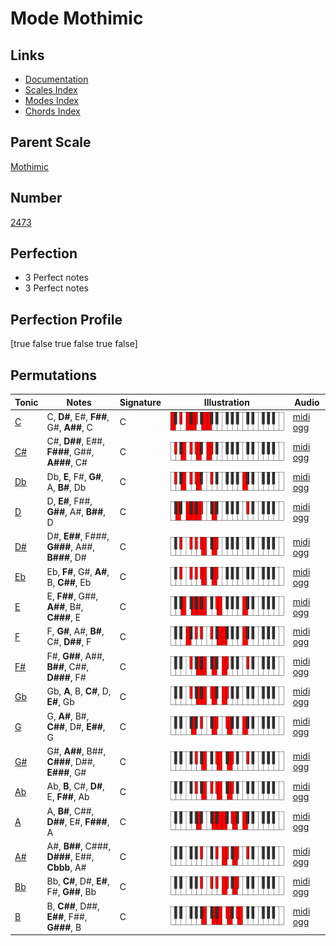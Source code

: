 # Mode Mothimic

## Links

- [Documentation](index.md)
- [Scales Index](Scales.md)
- [Modes Index](Modes.md)
- [Chords Index](Chords.md)

## Parent Scale

[Mothimic](ScaleMothimic.md)

## Number

[2473](https://ianring.com/musictheory/scales/2473)

## Perfection

- 3 Perfect notes
- 3 Perfect notes

## Perfection Profile

[true false true false true false]

## Permutations

| Tonic | Notes | Signature | Illustration | Audio |
|-------|-------|-----------|--------------|-------|
| [C](ModeCNaturalMothimic.md) | C, **D#**, E#, **F##**, G#, **A##**, C | C | ![CNaturalMothimic](ModeCNaturalMothimic.png) | [midi](ModeCNaturalMothimic.mid) [ogg](ModeCNaturalMothimic.ogg) |
| [C#](ModeCSharpMothimic.md) | C#, **D##**, E##, **F###**, G##, **A###**, C# | C | ![CSharpMothimic](ModeCSharpMothimic.png) | [midi](ModeCSharpMothimic.mid) [ogg](ModeCSharpMothimic.ogg) |
| [Db](ModeDFlatMothimic.md) | Db, **E**, F#, **G#**, A, **B#**, Db | C | ![DFlatMothimic](ModeDFlatMothimic.png) | [midi](ModeDFlatMothimic.mid) [ogg](ModeDFlatMothimic.ogg) |
| [D](ModeDNaturalMothimic.md) | D, **E#**, F##, **G##**, A#, **B##**, D | C | ![DNaturalMothimic](ModeDNaturalMothimic.png) | [midi](ModeDNaturalMothimic.mid) [ogg](ModeDNaturalMothimic.ogg) |
| [D#](ModeDSharpMothimic.md) | D#, **E##**, F###, **G###**, A##, **B###**, D# | C | ![DSharpMothimic](ModeDSharpMothimic.png) | [midi](ModeDSharpMothimic.mid) [ogg](ModeDSharpMothimic.ogg) |
| [Eb](ModeEFlatMothimic.md) | Eb, **F#**, G#, **A#**, B, **C##**, Eb | C | ![EFlatMothimic](ModeEFlatMothimic.png) | [midi](ModeEFlatMothimic.mid) [ogg](ModeEFlatMothimic.ogg) |
| [E](ModeENaturalMothimic.md) | E, **F##**, G##, **A##**, B#, **C###**, E | C | ![ENaturalMothimic](ModeENaturalMothimic.png) | [midi](ModeENaturalMothimic.mid) [ogg](ModeENaturalMothimic.ogg) |
| [F](ModeFNaturalMothimic.md) | F, **G#**, A#, **B#**, C#, **D##**, F | C | ![FNaturalMothimic](ModeFNaturalMothimic.png) | [midi](ModeFNaturalMothimic.mid) [ogg](ModeFNaturalMothimic.ogg) |
| [F#](ModeFSharpMothimic.md) | F#, **G##**, A##, **B##**, C##, **D###**, F# | C | ![FSharpMothimic](ModeFSharpMothimic.png) | [midi](ModeFSharpMothimic.mid) [ogg](ModeFSharpMothimic.ogg) |
| [Gb](ModeGFlatMothimic.md) | Gb, **A**, B, **C#**, D, **E#**, Gb | C | ![GFlatMothimic](ModeGFlatMothimic.png) | [midi](ModeGFlatMothimic.mid) [ogg](ModeGFlatMothimic.ogg) |
| [G](ModeGNaturalMothimic.md) | G, **A#**, B#, **C##**, D#, **E##**, G | C | ![GNaturalMothimic](ModeGNaturalMothimic.png) | [midi](ModeGNaturalMothimic.mid) [ogg](ModeGNaturalMothimic.ogg) |
| [G#](ModeGSharpMothimic.md) | G#, **A##**, B##, **C###**, D##, **E###**, G# | C | ![GSharpMothimic](ModeGSharpMothimic.png) | [midi](ModeGSharpMothimic.mid) [ogg](ModeGSharpMothimic.ogg) |
| [Ab](ModeAFlatMothimic.md) | Ab, **B**, C#, **D#**, E, **F##**, Ab | C | ![AFlatMothimic](ModeAFlatMothimic.png) | [midi](ModeAFlatMothimic.mid) [ogg](ModeAFlatMothimic.ogg) |
| [A](ModeANaturalMothimic.md) | A, **B#**, C##, **D##**, E#, **F###**, A | C | ![ANaturalMothimic](ModeANaturalMothimic.png) | [midi](ModeANaturalMothimic.mid) [ogg](ModeANaturalMothimic.ogg) |
| [A#](ModeASharpMothimic.md) | A#, **B##**, C###, **D###**, E##, **Cbbb**, A# | C | ![ASharpMothimic](ModeASharpMothimic.png) | [midi](ModeASharpMothimic.mid) [ogg](ModeASharpMothimic.ogg) |
| [Bb](ModeBFlatMothimic.md) | Bb, **C#**, D#, **E#**, F#, **G##**, Bb | C | ![BFlatMothimic](ModeBFlatMothimic.png) | [midi](ModeBFlatMothimic.mid) [ogg](ModeBFlatMothimic.ogg) |
| [B](ModeBNaturalMothimic.md) | B, **C##**, D##, **E##**, F##, **G###**, B | C | ![BNaturalMothimic](ModeBNaturalMothimic.png) | [midi](ModeBNaturalMothimic.mid) [ogg](ModeBNaturalMothimic.ogg) |
